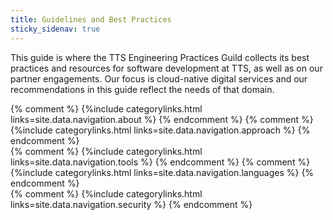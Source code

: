 ```yaml
---
title: Guidelines and Best Practices
sticky_sidenav: true
---
```


This guide is where the TTS Engineering Practices Guild collects its best practices and resources for software development at TTS, as well as on our partner engagements. Our focus is cloud-native digital services and our recommendations in this guide reflect the needs of that domain.

<div class="grid-container">
  <div class="grid-row">
    {% comment %} {%include  categorylinks.html links=site.data.navigation.about %} {% endcomment %}
    {% comment %} {%include  categorylinks.html links=site.data.navigation.approach %} {% endcomment %}
  </div>
  <div class="grid-row">
    {% comment %} {%include  categorylinks.html links=site.data.navigation.tools %} {% endcomment %}
    {% comment %} {%include  categorylinks.html links=site.data.navigation.languages %} {% endcomment %}
  </div>
  <div class="grid-row">
    {% comment %} {%include  categorylinks.html links=site.data.navigation.security %} {% endcomment %}
  </div>
</div>

